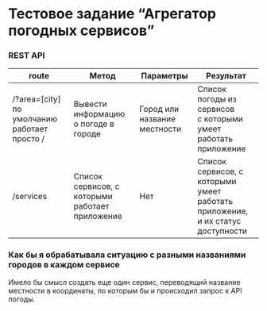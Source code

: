 # Тестовое задание “Агрегатор погодных сервисов”
### REST API

<table>
<thead>
  <tr>
    <th>route</th>
    <th>Метод</th>
    <th>Параметры</th>
    <th>Результат</th>
  </tr>
</thead>
<tbody>
  <tr>
    <td>/?area=[city]<br>по умолчанию работает просто /</td>
    <td>Вывести информацию <br>о погоде в городе</td>
    <td>Город или название <br>местности</td>
    <td>Список погоды из сервисов <br>с которыми умеет работать<br>приложение</td>
  </tr>
  <tr>
    <td>/services</td>
    <td>Список сервисов, с которыми<br>работает приложение</td>
    <td>Нет</td>
    <td>Список сервисов, с которыми<br>умеет работать приложение, <br>и их статус доступности</td>
  </tr>
</tbody>
</table>

### Как бы я обрабатывала ситуацию с разными названиями городов в каждом сервисе
Имело бы смысл создать еще один сервис, переводящий название местности в координаты, по которым бы и происходил запрос к API погоды.
